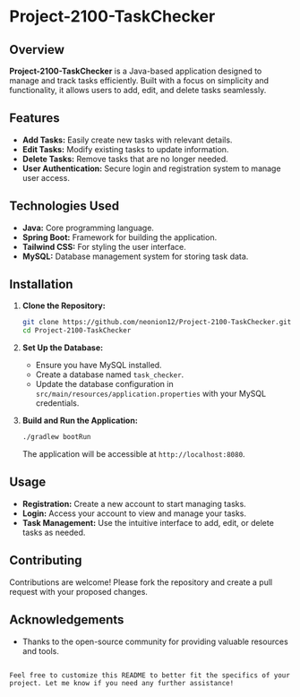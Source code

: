 # Project-2100-TaskChecker

## Overview

**Project-2100-TaskChecker** is a Java-based application designed to manage and track tasks efficiently. Built with a focus on simplicity and functionality, it allows users to add, edit, and delete tasks seamlessly.

## Features

- **Add Tasks:** Easily create new tasks with relevant details.
- **Edit Tasks:** Modify existing tasks to update information.
- **Delete Tasks:** Remove tasks that are no longer needed.
- **User Authentication:** Secure login and registration system to manage user access.

## Technologies Used

- **Java:** Core programming language.
- **Spring Boot:** Framework for building the application.
- **Tailwind CSS:** For styling the user interface.
- **MySQL:** Database management system for storing task data.

## Installation

1. **Clone the Repository:**
   ```bash
   git clone https://github.com/neonion12/Project-2100-TaskChecker.git
   cd Project-2100-TaskChecker
   ```

2. **Set Up the Database:**
   - Ensure you have MySQL installed.
   - Create a database named `task_checker`.
   - Update the database configuration in `src/main/resources/application.properties` with your MySQL credentials.

3. **Build and Run the Application:**
   ```bash
   ./gradlew bootRun
   ```

   The application will be accessible at `http://localhost:8080`.

## Usage

- **Registration:** Create a new account to start managing tasks.
- **Login:** Access your account to view and manage your tasks.
- **Task Management:** Use the intuitive interface to add, edit, or delete tasks as needed.

## Contributing

Contributions are welcome! Please fork the repository and create a pull request with your proposed changes.


## Acknowledgements

- Thanks to the open-source community for providing valuable resources and tools.
```

Feel free to customize this README to better fit the specifics of your project. Let me know if you need any further assistance! 
